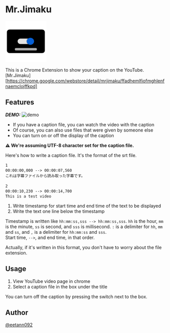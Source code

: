 # Mr.Jimaku

![Mr.Jimaku](./images/mrjimaku_icon128.png)

This is a Chrome Extension to show your caption on the YouTube.
[Mr.Jimaku][https://chrome.google.com/webstore/detail/mrjimaku/ffadhemlfiofmghlenfnaemclojffkpd]
<!-- ![Badge Status](https://ci-as-a-service) -->  

## Features
***DEMO:***
![demo](./images/mrjimaku_demo.gif)
- If you have a caption file, you can watch the video with the caption
- Of course, you can also use files that were given by someone else
- You can turn on or off the display of the caption

**⚠ We're assuming UTF-8 character set for the caption file.**

Here's how to write a caption file. It's the format of the srt file.

```text
1
00:00:00,000 --> 00:00:07,560
これは字幕ファイルから読み取った字幕です。

2
00:00:10,230 --> 00:00:14,700
This is a test video
```

1. Write timestamp for start time and end time of the text to be displayed
2. Write the text one line below the timestamp

Timestamp is written like `hh:mm:ss,sss --> hh:mm:ss,sss`.
`hh` is the hour, `mm` is the minute, `ss` is second, and `sss` is millisecond.
`:` is a delimiter for `hh`, `mm` and `ss`,
and `,` is a delimiter for `hh:mm:ss` and `sss`.  
Start time, ` --> `, and end time, in that order.  

Actually, if it's written in this format,
you don't have to worry about the file extension.  

<!-- For more information, see `awesome-tool help`. -->  

<!-- ## Requirement -->
<!-- - Requirement -->  

## Usage

1. View YouTube video page in chrome
2. Select a caption file in the box under the title

You can turn off the caption by pressing the switch next to the box.

<!-- ## Installation -->
<!-- ```sh                                              -->  
<!-- $ git clone https://github.com/eetann/awesome-tool -->  
<!-- ```                                                -->  

<!-- ## Anything Else -->  

## Author
[@eetann092](https://twitter.com/eetann092)  

<!-- ## License                           -->  
<!-- [MIT](http://eetann.mit-license.org) -->  
